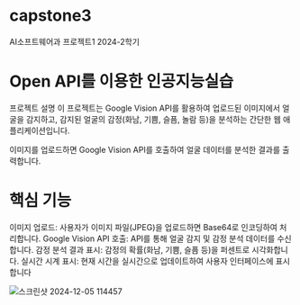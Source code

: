# capstone3

AI소프트웨어과 프로젝트1 2024-2학기

# Open API를 이용한 인공지능실습

프로젝트 설명
이 프로젝트는 Google Vision API를 활용하여 업로드된 이미지에서 얼굴을 감지하고, 감지된 얼굴의 감정(화남, 기쁨, 슬픔, 놀람 등)을 분석하는 간단한 웹 애플리케이션입니다.

이미지를 업로드하면 Google Vision API를 호출하여 얼굴 데이터를 분석한 결과를 출력합니다.

# 핵심 기능
이미지 업로드: 사용자가 이미지 파일(JPEG)을 업로드하면 Base64로 인코딩하여 처리합니다.
Google Vision API 호출: API를 통해 얼굴 감지 및 감정 분석 데이터를 수신합니다.
감정 분석 결과 표시: 감정의 확률(화남, 기쁨, 슬픔 등)을 퍼센트로 시각화합니다.
실시간 시계 표시: 현재 시간을 실시간으로 업데이트하여 사용자 인터페이스에 표시합니다

![스크린샷 2024-12-05 114457](https://github.com/user-attachments/assets/2b949f3d-a5b2-48f1-944d-c8825fe958e2)

